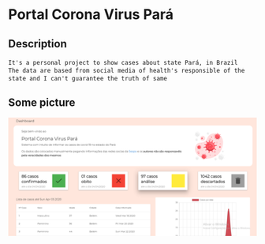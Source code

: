 # Portal Corona Virus Pará

## Description
```
It's a personal project to show cases about state Pará, in Brazil
The data are based from social media of health's responsible of the state and I can't guarantee the truth of same
```

## Some picture
 <img src="./src/assets/print.png" alt="drawing" width="700"/> 
